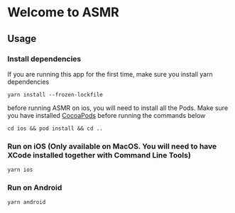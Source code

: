 # Welcome to ASMR

## Usage

### Install dependencies

If you are running this app for the first time, make sure you install yarn dependencies

```
yarn install --frozen-lockfile
```

before running ASMR on ios, you will need to install all the Pods. Make sure you have installed [CocoaPods](https://cocoapods.org/#install) before running the commands below

```
cd ios && pod install && cd ..
```

### Run on iOS (Only available on MacOS. You will need to have XCode installed together with Command Line Tools)

```
yarn ios
```

### Run on Android

```
yarn android
```
